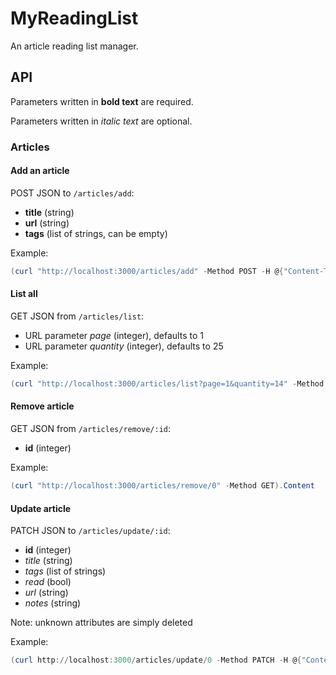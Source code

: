 # MyReadingList

An article reading list manager.

## API

Parameters written in **bold text** are required.

Parameters written in *italic text* are optional.
### Articles

#### Add an article

POST JSON to `/articles/add`:
- **title** (string)
- **url** (string)
- **tags** (list of strings, can be empty)

Example:
```powershell
(curl "http://localhost:3000/articles/add" -Method POST -H @{"Content-Type"="application/json"} -Body '{"title": "hello", "url": "https://google.com", "tags": []}').Content
```

#### List all

GET JSON from `/articles/list`:
- URL parameter *page* (integer), defaults to 1
- URL parameter *quantity* (integer), defaults to 25

Example:
```powershell
(curl "http://localhost:3000/articles/list?page=1&quantity=14" -Method GET).Content
```

#### Remove article

GET JSON from `/articles/remove/:id`:
- **id** (integer)

Example:
```powershell
(curl "http://localhost:3000/articles/remove/0" -Method GET).Content
```

#### Update article

PATCH JSON to `/articles/update/:id`:
- **id** (integer)
- *title* (string)
- *tags* (list of strings)
- *read* (bool)
- *url* (string)
- *notes* (string)

Note: unknown attributes are simply deleted

Example:
```powershell
(curl http://localhost:3000/articles/update/0 -Method PATCH -H @{"Content-Type"="application/json"} -Body '{"not_an_attribute": "hello", "read": true}').Content
```
